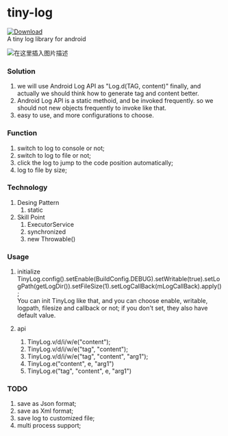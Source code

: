 # tiny-log
[![Download](https://api.bintray.com/packages/ddnosh/maven/tinylog/images/download.svg) ](https://bintray.com/ddnosh/maven/tinylog/_latestVersion)  
A tiny log library for android

![在这里插入图片描述](https://img-blog.csdnimg.cn/20181223135243751.png?x-oss-process=image/watermark,type_ZmFuZ3poZW5naGVpdGk,shadow_10,text_aHR0cHM6Ly9ibG9nLmNzZG4ubmV0L2Rkbm9zaA==,size_16,color_FFFFFF,t_70)

### Solution
1. we will use Android Log API as "Log.d(TAG, content)" finally,
and actually we should think how to generate tag and content better.
2. Android Log API is a static methoid, and be invoked frequently.
so we should not new objects frequently to invoke like that.
3. easy to use, and more configurations to choose.

### Function
1. switch to log to console or not;
2. switch to log to file or not;
3. click the log to jump to the code position automatically;
4. log to file by size;

### Technology
1. Desing Pattern
    1. static
2. Skill Point
    1. ExecutorService
    2. synchronized
    3. new Throwable()

### Usage
1. initialize
TinyLog.config().setEnable(BuildConfig.DEBUG).setWritable(true).setLogPath(getLogDir()).setFileSize(1).setLogCallBack(mLogCallBack).apply();  
You can init TinyLog like that, and you can choose enable, writable, logpath, filesize and callback or not;
if you don't set, they also have default value.

2. api
    1. TinyLog.v/d/i/w/e("content");
    2. TinyLog.v/d/i/w/e("tag", "content");
    3. TinyLog.v/d/i/w/e("tag", "content", "arg1");
    4. TinyLog.e("content", e, "arg1")
    5. TinyLog.e("tag", "content", e, "arg1")

### TODO
1. save as Json format;
2. save as Xml format;
3. save log to customized file;
4. multi process support;

